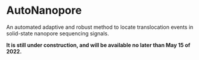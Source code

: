 # AutoNanopore
An automated adaptive and robust method to locate translocation events in solid-state nanopore sequencing signals.

**It is still under construction, and will be available no later than May 15 of 2022.**
